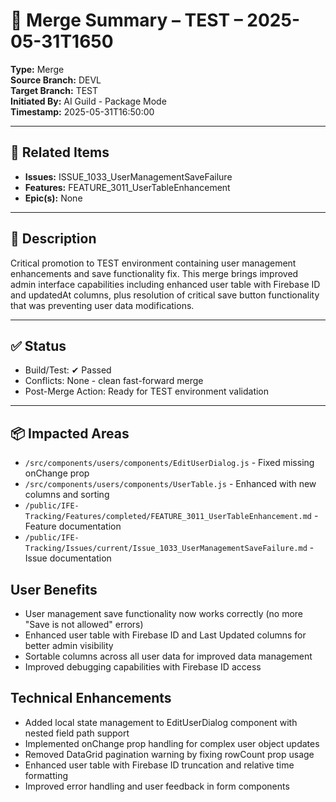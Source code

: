 # 🔄 Merge Summary – TEST – 2025-05-31T1650

**Type:** Merge  
**Source Branch:** DEVL  
**Target Branch:** TEST  
**Initiated By:** AI Guild - Package Mode  
**Timestamp:** 2025-05-31T16:50:00

---

## 📌 Related Items

- **Issues:** ISSUE_1033_UserManagementSaveFailure
- **Features:** FEATURE_3011_UserTableEnhancement
- **Epic(s):** None

---

## 📝 Description

Critical promotion to TEST environment containing user management enhancements and save functionality fix. This merge brings improved admin interface capabilities including enhanced user table with Firebase ID and updatedAt columns, plus resolution of critical save button functionality that was preventing user data modifications.

---

## ✅ Status

- Build/Test: ✔ Passed  
- Conflicts: None - clean fast-forward merge  
- Post-Merge Action: Ready for TEST environment validation

---

## 📦 Impacted Areas

- `/src/components/users/components/EditUserDialog.js` - Fixed missing onChange prop
- `/src/components/users/components/UserTable.js` - Enhanced with new columns and sorting
- `/public/IFE-Tracking/Features/completed/FEATURE_3011_UserTableEnhancement.md` - Feature documentation
- `/public/IFE-Tracking/Issues/current/Issue_1033_UserManagementSaveFailure.md` - Issue documentation

## User Benefits
- User management save functionality now works correctly (no more "Save is not allowed" errors)
- Enhanced user table with Firebase ID and Last Updated columns for better admin visibility
- Sortable columns across all user data for improved data management
- Improved debugging capabilities with Firebase ID access

## Technical Enhancements
- Added local state management to EditUserDialog component with nested field path support
- Implemented onChange prop handling for complex user object updates
- Removed DataGrid pagination warning by fixing rowCount prop usage
- Enhanced user table with Firebase ID truncation and relative time formatting
- Improved error handling and user feedback in form components